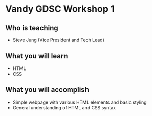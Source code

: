 # Vandy GDSC Workshop 1
## Who is teaching
- Steve Jung (Vice President and Tech Lead)
## What you will learn
- HTML
- CSS
## What you will accomplish
- Simple webpage with various HTML elements and basic styling
- General understanding of HTML and CSS syntax
